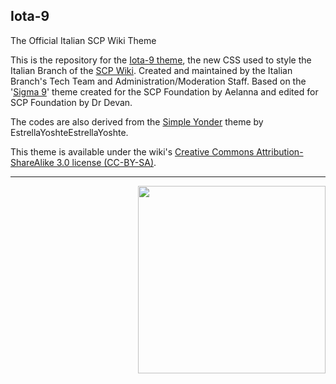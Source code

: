 ## Iota-9
The Official Italian SCP Wiki Theme

This is the repository for the [Iota-9 theme](http://fondazionescp.wikidot.com/component:theme), the new CSS used to style the Italian Branch of the [SCP Wiki](http://fondazionescp.wikidot.com).
Created and maintained by the Italian Branch's Tech Team and Administration/Moderation Staff.
Based on the '[Sigma 9](https://scpwiki.com/component:theme)' theme created for the SCP Foundation by Aelanna and edited for SCP Foundation by Dr Devan.

The codes are also derived from the [Simple Yonder](https://scp-wiki.wikidot.com/theme:simple-yonder) theme by EstrellaYoshteEstrellaYoshte.

This theme is available under the wiki's [Creative Commons Attribution-ShareAlike 3.0 license (CC-BY-SA)](https://creativecommons.org/licenses/by-sa/3.0/).

------------

<img align="right" width="300" src="https://i.postimg.cc/wxmmTr5D/SCP-Happy-Coding.png">
